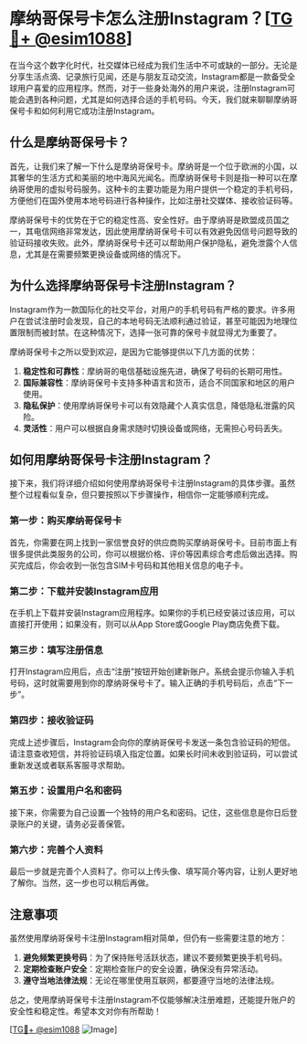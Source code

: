 # 摩纳哥保号卡怎么注册Instagram？[[TG💪+ @esim1088](https://t.me/s/esim1088)]

在当今这个数字化时代，社交媒体已经成为我们生活中不可或缺的一部分。无论是分享生活点滴、记录旅行见闻，还是与朋友互动交流，Instagram都是一款备受全球用户喜爱的应用程序。然而，对于一些身处海外的用户来说，注册Instagram可能会遇到各种问题，尤其是如何选择合适的手机号码。今天，我们就来聊聊摩纳哥保号卡和如何利用它成功注册Instagram。

## 什么是摩纳哥保号卡？

首先，让我们来了解一下什么是摩纳哥保号卡。摩纳哥是一个位于欧洲的小国，以其奢华的生活方式和美丽的地中海风光闻名。而摩纳哥保号卡则是指一种可以在摩纳哥使用的虚拟号码服务。这种卡的主要功能是为用户提供一个稳定的手机号码，方便他们在国外使用本地号码进行各种操作，比如注册社交媒体、接收验证码等。

摩纳哥保号卡的优势在于它的稳定性高、安全性好。由于摩纳哥是欧盟成员国之一，其电信网络非常发达，因此使用摩纳哥保号卡可以有效避免因信号问题导致的验证码接收失败。此外，摩纳哥保号卡还可以帮助用户保护隐私，避免泄露个人信息，尤其是在需要频繁更换设备或网络的情况下。

## 为什么选择摩纳哥保号卡注册Instagram？

Instagram作为一款国际化的社交平台，对用户的手机号码有严格的要求。许多用户在尝试注册时会发现，自己的本地号码无法顺利通过验证，甚至可能因为地理位置限制而被封禁。在这种情况下，选择一张可靠的保号卡就显得尤为重要了。

摩纳哥保号卡之所以受到欢迎，是因为它能够提供以下几方面的优势：

1. **稳定性和可靠性**：摩纳哥的电信基础设施先进，确保了号码的长期可用性。
2. **国际兼容性**：摩纳哥保号卡支持多种语言和货币，适合不同国家和地区的用户使用。
3. **隐私保护**：使用摩纳哥保号卡可以有效隐藏个人真实信息，降低隐私泄露的风险。
4. **灵活性**：用户可以根据自身需求随时切换设备或网络，无需担心号码丢失。

## 如何用摩纳哥保号卡注册Instagram？

接下来，我们将详细介绍如何使用摩纳哥保号卡注册Instagram的具体步骤。虽然整个过程看似复杂，但只要按照以下步骤操作，相信你一定能够顺利完成。

### 第一步：购买摩纳哥保号卡

首先，你需要在网上找到一家信誉良好的供应商购买摩纳哥保号卡。目前市面上有很多提供此类服务的公司，你可以根据价格、评价等因素综合考虑后做出选择。购买完成后，你会收到一张包含SIM卡号码和其他相关信息的电子卡。

### 第二步：下载并安装Instagram应用

在手机上下载并安装Instagram应用程序。如果你的手机已经安装过该应用，可以直接打开使用；如果没有，则可以从App Store或Google Play商店免费下载。

### 第三步：填写注册信息

打开Instagram应用后，点击“注册”按钮开始创建新账户。系统会提示你输入手机号码，这时就需要用到你的摩纳哥保号卡了。输入正确的手机号码后，点击“下一步”。

### 第四步：接收验证码

完成上述步骤后，Instagram会向你的摩纳哥保号卡发送一条包含验证码的短信。请注意查收短信，并将验证码填入指定位置。如果长时间未收到验证码，可以尝试重新发送或者联系客服寻求帮助。

### 第五步：设置用户名和密码

接下来，你需要为自己设置一个独特的用户名和密码。记住，这些信息是你日后登录账户的关键，请务必妥善保管。

### 第六步：完善个人资料

最后一步就是完善个人资料了。你可以上传头像、填写简介等内容，让别人更好地了解你。当然，这一步也可以稍后再做。

## 注意事项

虽然使用摩纳哥保号卡注册Instagram相对简单，但仍有一些需要注意的地方：

1. **避免频繁更换号码**：为了保持账号活跃状态，建议不要频繁更换手机号码。
2. **定期检查账户安全**：定期检查账户的安全设置，确保没有异常活动。
3. **遵守当地法律法规**：无论在哪里使用互联网，都要遵守当地的法律法规。

总之，使用摩纳哥保号卡注册Instagram不仅能够解决注册难题，还能提升账户的安全性和稳定性。希望本文对你有所帮助！

[[TG💪+ @esim1088](https://t.me/s/esim1088) ![Image](https://i.postimg.cc/4NQfJmqS/Snipaste-2025-05-13-00-14-12.png)]